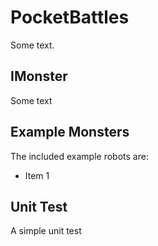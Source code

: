 # PocketBattles
Some text.

## IMonster
Some text

## Example Monsters
The included example robots are:
- Item 1

## Unit Test
A simple unit test